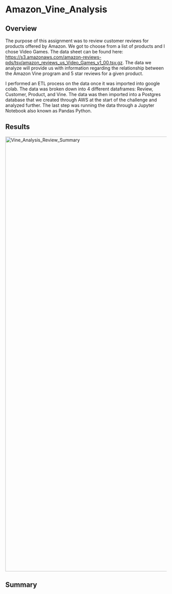 # Amazon_Vine_Analysis

## Overview
The purpose of this assignment was to review customer reviews for products offered by Amazon. We got to choose from a list of products and I chose Video Games. The data sheet can be found here: https://s3.amazonaws.com/amazon-reviews-pds/tsv/amazon_reviews_us_Video_Games_v1_00.tsv.gz. The data we analyze will provide us with information regarding the relationship between the Amazon Vine program and 5 star reviews for a given product.
 
 I performed an ETL process on the data once it was imported into google colab. The data was broken down into 4 different dataframes: Review, Customer, Product, and Vine. The data was then imported into a Postgres database that we created through AWS at the start of the challenge and analyzed further. The last step was running the data through a Jupyter Notebook also known as Pandas Python. 

## Results
<img width="1354" alt="Vine_Analysis_Review_Summary" src="https://user-images.githubusercontent.com/111392120/212781217-81943f8e-0b5e-4ef2-9322-0a017ba2e0ff.png">





















## Summary
